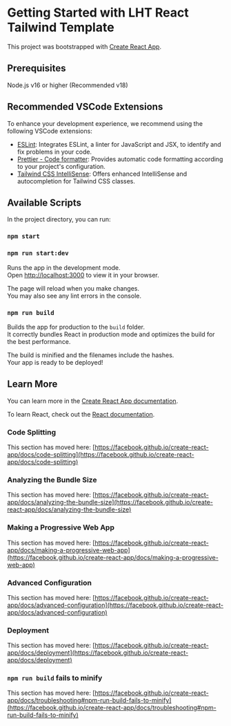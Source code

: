 # Getting Started with LHT React Tailwind Template

This project was bootstrapped with [Create React App](https://github.com/facebook/create-react-app).

## Prerequisites

Node.js v16 or higher (Recommended v18)

## Recommended VSCode Extensions

To enhance your development experience, we recommend using the following VSCode extensions:

- [ESLint](https://marketplace.visualstudio.com/items?itemName=dbaeumer.vscode-eslint): Integrates ESLint, a linter for JavaScript and JSX, to identify and fix problems in your code.
- [Prettier - Code formatter](https://marketplace.visualstudio.com/items?itemName=esbenp.prettier-vscode): Provides automatic code formatting according to your project's configuration.
- [Tailwind CSS IntelliSense](https://marketplace.visualstudio.com/items?itemName=bradlc.vscode-tailwindcss): Offers enhanced IntelliSense and autocompletion for Tailwind CSS classes.

## Available Scripts

In the project directory, you can run:

### `npm start`
### `npm run start:dev`

Runs the app in the development mode.\
Open [http://localhost:3000](http://localhost:3000) to view it in your browser.

The page will reload when you make changes.\
You may also see any lint errors in the console.

### `npm run build`

Builds the app for production to the `build` folder.\
It correctly bundles React in production mode and optimizes the build for the best performance.

The build is minified and the filenames include the hashes.\
Your app is ready to be deployed!

## Learn More

You can learn more in the [Create React App documentation](https://facebook.github.io/create-react-app/docs/getting-started).

To learn React, check out the [React documentation](https://reactjs.org/).

### Code Splitting

This section has moved here: [https://facebook.github.io/create-react-app/docs/code-splitting](https://facebook.github.io/create-react-app/docs/code-splitting)

### Analyzing the Bundle Size

This section has moved here: [https://facebook.github.io/create-react-app/docs/analyzing-the-bundle-size](https://facebook.github.io/create-react-app/docs/analyzing-the-bundle-size)

### Making a Progressive Web App

This section has moved here: [https://facebook.github.io/create-react-app/docs/making-a-progressive-web-app](https://facebook.github.io/create-react-app/docs/making-a-progressive-web-app)

### Advanced Configuration

This section has moved here: [https://facebook.github.io/create-react-app/docs/advanced-configuration](https://facebook.github.io/create-react-app/docs/advanced-configuration)

### Deployment

This section has moved here: [https://facebook.github.io/create-react-app/docs/deployment](https://facebook.github.io/create-react-app/docs/deployment)

### `npm run build` fails to minify

This section has moved here: [https://facebook.github.io/create-react-app/docs/troubleshooting#npm-run-build-fails-to-minify](https://facebook.github.io/create-react-app/docs/troubleshooting#npm-run-build-fails-to-minify)
